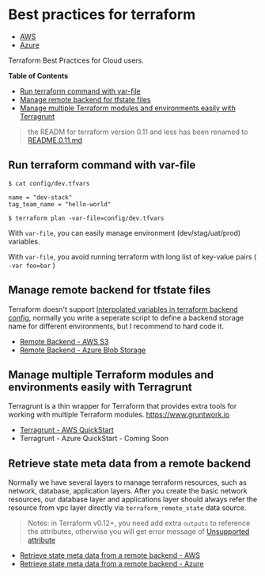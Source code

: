 # Best practices for terraform

* [AWS](./aws/README.md)
* [Azure](./azure/README.md)


Terraform Best Practices for Cloud users.

<!-- START doctoc generated TOC please keep comment here to allow auto update -->
<!-- DON'T EDIT THIS SECTION, INSTEAD RE-RUN doctoc TO UPDATE -->
**Table of Contents**  
- [Run terraform command with var-file](#run-terraform-command-with-var-file)
- [Manage remote backend for tfstate files](#manage-remote-backend-for-tfstate-files)
- [Manage multiple Terraform modules and environments easily with Terragrunt](#manage-multiple-terraform-modules-and-environments-easily-with-terragrunt)
<!-- END doctoc generated TOC please keep comment here to allow auto update -->

>the READM for terraform version 0.11 and less has been renamed to [README.0.11.md](README.0.11.md)

## Run terraform command with var-file

```
$ cat config/dev.tfvars

name = "dev-stack"
tag_team_name = "hello-world"
 
$ terraform plan -var-file=config/dev.tfvars
```

With `var-file`, you can easily manage environment (dev/stag/uat/prod) variables.

With `var-file`, you avoid running terraform with long list of key-value pairs ( `-var foo=bar` )

## Manage remote backend for tfstate files

Terraform doesn't support [Interpolated variables in terraform backend config](https://github.com/hashicorp/terraform/pull/12067), normally you write a seperate script to define a backend storage name for different environments, but I recommend to hard code it.

* [Remote Backend - AWS S3](aws/README.md#manage-s3-backend-for-tfstate-files)
* [Remote Backend - Azure Blob Storage](azure/README.md#manage-blob-storage-backend-for-tfstate-files)


## Manage multiple Terraform modules and environments easily with Terragrunt

Terragrunt is a thin wrapper for Terraform that provides extra tools for working with multiple Terraform modules. https://www.gruntwork.io
- [Terragrunt - AWS QuickStart](aws/README.md#manage-multiple-terraform-modules-and-environments-easily-with-terragrunt)
- Terragrunt - Azure QuickStart - Coming Soon

## Retrieve state meta data from a remote backend

Normally we have several layers to manage terraform resources, such as network, database, application layers. After you create the basic network resources, our database layer and applications layer should always refer the resource from vpc layer directly via `terraform_remote_state` data source. 

>Notes: in Terraform v0.12+, you need add extra `outputs` to reference the attributes, otherwise you will get error message of [Unsupported attribute](https://github.com/hashicorp/terraform/issues/21442)

* [Retrieve state meta data from a remote backend - AWS](aws/README.md#retrieve-state-meta-data-from-a-remote-backend)
* [Retrieve state meta data from a remote backend - Azure](azure/README.md#retrieve-state-meta-data-from-a-remote-backend)



